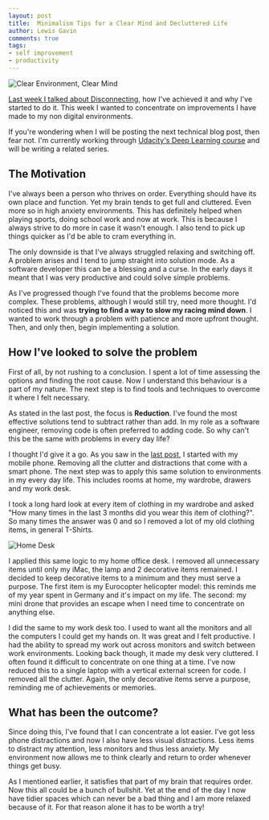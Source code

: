 ```yaml
--- 
layout: post 
title:  Minimalism Tips for a Clear Mind and Decluttered Life 
author: Lewis Gavin 
comments: true 
tags: 
- self improvement
- productivity
---
```


![Clear Environment, Clear Mind](https://www.lewisgavin.co.uk/images/clear_env.jpg)

[Last week I talked about Disconnecting](http://www.lewisgavin.co.uk/how-to-digital-detox-2020/), how I've achieved it and why I've started to do it. This week I wanted to concentrate on improvements I have made to my non digital environments. 

If you're wondering when I will be posting the next technical blog post, then fear not. I'm currently working through [Udacity's Deep Learning course](https://www.udacity.com/course/deep-learning--ud730) and will be writing a related series.

## The Motivation

I've always been a person who thrives on order. Everything should have its own place and function. Yet my brain tends to get full and cluttered. Even more so in high anxiety environments. This has definitely helped when playing sports, doing school work and now at work. This is because I always strive to do more in case it wasn't enough. I also tend to pick up things quicker as I'd be able to cram everything in.

The only downside is that I've always struggled relaxing and switching off. A problem arises and I tend to jump straight into solution mode. As a software developer this can be a blessing and a curse. In the early days it meant that I was very productive and could solve simple problems.

As I've progressed though I've found that the problems become more complex. These problems, although I would still try, need more thought. I'd noticed this and was **trying to find a way to slow my racing mind down**. I wanted to work through a problem with patience and more upfront thought. Then, and only then, begin implementing a solution.

## How I've looked to solve the problem

First of all, by not rushing to a conclusion. I spent a lot of time assessing the options and finding the root cause. Now I understand this behaviour is a part of my nature. The next step is to find tools and techniques to overcome it where I felt necessary.

As stated in the last post, the focus is **Reduction**. I've found the most effective solutions tend to subtract rather than add. In my role as a software engineer, removing code is often preferred to adding code. So why can't this be the same with problems in every day life?

I thought I'd give it a go. As you saw in the [last post](http://www.lewisgavin.co.uk/how-to-digital-detox-2020/), I started with my mobile phone. Removing all the clutter and distractions that come with a smart phone. The next step was to apply this same solution to environments in my every day life. This includes rooms at home, my wardrobe, drawers and my work desk.

I took a long hard look at every item of clothing in my wardrobe and asked "How many times in the last 3 months did you wear this item of clothing?".
So many times the answer was 0 and so I removed a lot of my old clothing items, in general T-Shirts.

![Home Desk](https://www.lewisgavin.co.uk/images/desk.jpg)

I applied this same logic to my home office desk. I removed all unnecessary items until only my iMac, the lamp and 2 decorative items remained. I decided to keep decorative items to a minimum and they must serve a purpose. The first item is my Eurocopter helicopter model: this reminds me of my year spent in Germany and it's impact on my life. The second: my mini drone that provides an escape when I need time to concentrate on anything else.

I did the same to my work desk too. I used to want all the monitors and all the computers I could get my hands on. It was great and I felt productive. I had the ability to spread my work out across monitors and switch between work environments. Looking back though, it made my desk very cluttered. I often found it difficult to concentrate on one thing at a time. I've now reduced this to a single laptop with a vertical external screen for code. I removed all the clutter. Again, the only decorative items serve a purpose, reminding me of achievements or memories.

## What has been the outcome?

Since doing this, I've found that I can concentrate a lot easier. I've got less phone distractions and now I also have less visual distractions. Less items to distract my attention, less monitors and thus less anxiety. My environment now allows me to think clearly and return to order whenever things get busy.

As I mentioned earlier, it satisfies that part of my brain that requires order. Now this all could be a bunch of bullshit. Yet at the end of the day I now have tidier spaces which can never be a bad thing and I am more relaxed because of it. For that reason alone it has to be worth a try!
